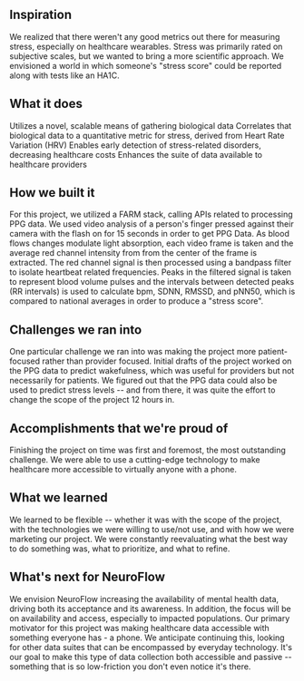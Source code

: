 ## Inspiration
We realized that there weren't any good metrics out there for measuring stress, especially on healthcare wearables. Stress was primarily rated on subjective scales, but we wanted to bring a more scientific approach. We envisioned a world in which someone's "stress score" could be reported along with tests like an HA1C.
## What it does
Utilizes a novel, scalable means of gathering biological data
Correlates that biological data to a quantitative metric for stress, derived from Heart Rate Variation (HRV)
Enables early detection of stress-related disorders, decreasing healthcare costs
Enhances the suite of data available to healthcare providers
## How we built it
For this project, we utilized a FARM stack, calling APIs related to processing PPG data. We used video analysis of a person's finger pressed against their camera with the flash on for 15 seconds in order to get PPG Data. As blood flows changes modulate light absorption, each video frame is taken and the average red channel intensity from from the center of the frame is extracted. The red channel signal is then processed using a bandpass filter to isolate heartbeat related frequencies. Peaks in the filtered signal is taken to represent blood volume pulses and the intervals between detected peaks (RR intervals) is used to calculate bpm, SDNN, RMSSD, and pNN50, which is compared to national averages in order to produce a "stress score".
## Challenges we ran into
One particular challenge we ran into was making the project more patient-focused rather than provider focused. Initial drafts of the project worked on the PPG data to predict wakefulness, which was useful for providers but not necessarily for patients. We figured out that the PPG data could also be used to predict stress levels -- and from there, it was quite the effort to change the scope of the project 12 hours in.
## Accomplishments that we're proud of
Finishing the project on time was first and foremost, the most outstanding challenge. We were able to use a cutting-edge technology to make healthcare more accessible to virtually anyone with a phone.
## What we learned
We learned to be flexible -- whether it was with the scope of the project, with the technologies we were willing to use/not use, and with how we were marketing our project. We were constantly reevaluating what the best way to do something was, what to prioritize, and what to refine.
## What's next for NeuroFlow
We envision NeuroFlow increasing the availability of mental health data, driving both its acceptance and its awareness. In addition, the focus will be on availability and access, especially to impacted populations. Our primary motivator for this project was making healthcare data accessible with something everyone has - a phone. We anticipate continuing this, looking for other data suites that can be encompassed by everyday technology. It's our goal to make this type of data collection both accessible and passive -- something that is so low-friction you don't even notice it's there.
